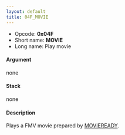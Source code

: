```yaml
---
layout: default
title: 04F_MOVIE
---
```


-   Opcode: **0x04F**
-   Short name: **MOVIE**
-   Long name: Play movie

#### Argument

none

#### Stack

none

#### Description

Plays a FMV movie prepared by [MOVIEREADY](0A3_MOVIEREADY.md).
